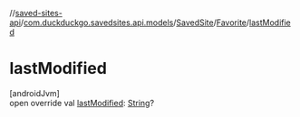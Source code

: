 //[saved-sites-api](../../../../index.md)/[com.duckduckgo.savedsites.api.models](../../index.md)/[SavedSite](../index.md)/[Favorite](index.md)/[lastModified](last-modified.md)

# lastModified

[androidJvm]\
open override val [lastModified](last-modified.md): [String](https://kotlinlang.org/api/latest/jvm/stdlib/kotlin/-string/index.html)?
